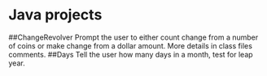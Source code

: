 Java projects
=========

##ChangeRevolver
Prompt the user to either count change from a number of coins or make change from a dollar amount. More details in class files comments.
##Days
Tell the user how many days in a month, test for leap year.
